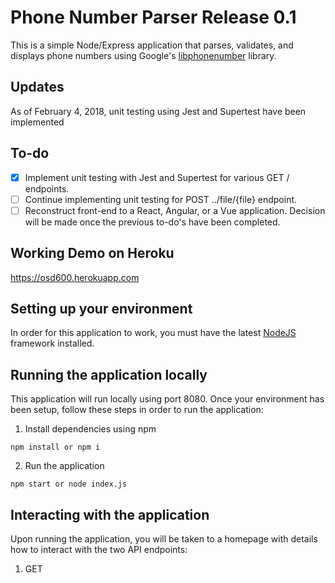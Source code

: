 # Phone Number Parser Release 0.1

This is a simple Node/Express application that parses, validates, and displays phone numbers using Google's [libphonenumber](https://github.com/googlei18n/libphonenumber) library.

## Updates
As of February 4, 2018, unit testing using Jest and Supertest have been implemented 

## To-do
- [x] Implement unit testing with Jest and Supertest for various GET / endpoints.
- [ ] Continue implementing unit testing for POST ../file/{file} endpoint.
- [ ] Reconstruct front-end to a React, Angular, or a Vue application.  Decision will be made once the previous to-do's have been completed.

## Working Demo on Heroku
https://osd600.herokuapp.com

## Setting up your environment
In order for this application to work, you must have the latest [NodeJS](https://nodejs.org/en/download/) framework installed.

## Running the application locally
This application will run locally using port 8080.
Once your environment has been setup, follow these steps in order to run the application:
1. Install dependencies using npm
```
npm install or npm i
```
2. Run the application
```
npm start or node index.js
```

## Interacting with the application
Upon running the application, you will be taken to a homepage with details how to interact with the two API endpoints:

1. GET 
